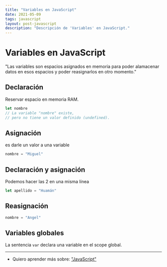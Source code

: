 ```yaml
---
title: "Variables en JavaScript"
date: 2021-05-09
tags: javascript
layout: post-javascript
description: "Descripción de 'Variables' en JavaScript."
---
```


# Variables en JavaScript
"Las variables son espacios asignados en memoria para poder alamacenar datos en esos espacios y poder reasignarlos en otro momento."

## Declaración
Reservar espacio en memoria RAM.

````js
let nombre
// La variable "nombre" existe,
// pero no tiene un valor definido (undefined).
````

## Asignación
es darle un valor a una variable

````js
nombre = "Miguel"
````

## Declaración y asignación
Podemos hacer las 2 en una misma línea

````js
let apellido = "Huamán"
````

## Reasignación

````js
nombre = "Angel"
````

## Variables globales
La sentencia `var` declara una variable en el scope global.

***

- Quiero aprender más sobre: ["JavaScript"](../00/javascript)
